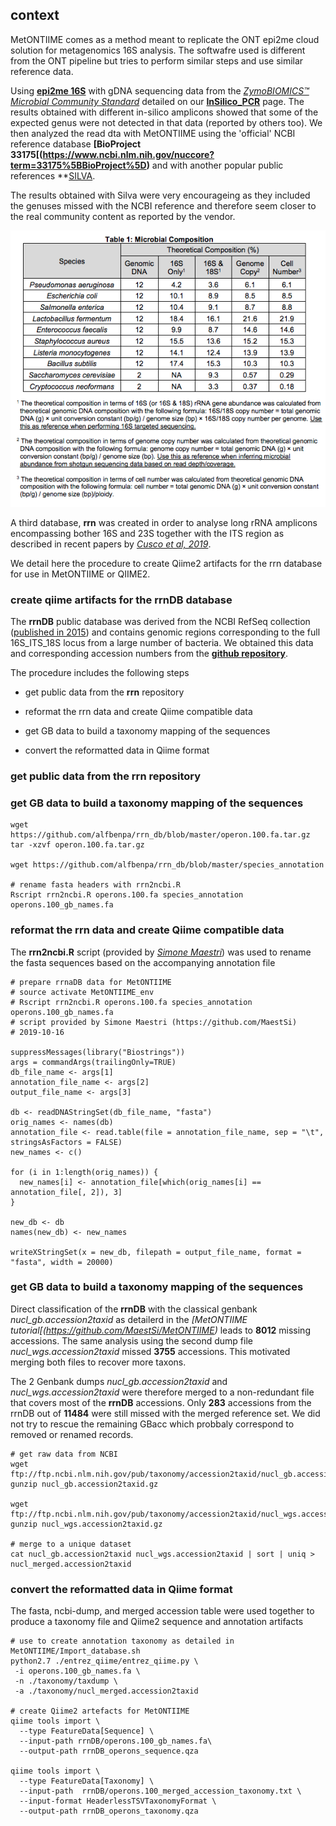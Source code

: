 ## context

MetONTIIME comes as a method meant to replicate the ONT epi2me cloud solution for metagenomics 16S analysis. 
The softwafre used is different from the ONT pipeline but tries to perform similar steps and use similar reference data.

Using **[epi2me 16S](https://nanoporetech.com/nanopore-sequencing-data-analysis)** with gDNA sequencing data from the *[ZymoBIOMICS™ Microbial Community Standard](https://files.zymoresearch.com/protocols/_d6300_zymobiomics_microbial_community_standard.pdf)* detailed on our **[InSilico_PCR](https://github.com/Nucleomics-VIB/InSilico_PCR)** page. The results obtained with different in-silico amplicons showed that some of the expected genus were not detected in that data (reported by others too).
We then analyzed the read dta with MetONTIIME using the 'official' NCBI reference database **[BioProject 33175[(https://www.ncbi.nlm.nih.gov/nuccore?term=33175%5BBioProject%5D)** and with another popular public references **[SILVA](https://www.arb-silva.de/fileadmin/silva_databases/qiime/Silva_132_release.zip).

The results obtained with Silva were very encourageing as they included the genuses missed with the NCBI reference and therefore seem closer to the real community content as reported by the vendor.

![original genus plot](pictures/Zymo_compositions_Fig1.png)

A third database, **rrn** was created in order to analyse long rRNA amplicons encompassing bother 16S and 23S together with the ITS region as described in recent papers by *[Cusco et al, 2019](https://doi.org/10.12688/f1000research.16817.2)*.

We detail here the procedure to create Qiime2 artifacts for the rrn database for use in MetONTIIME or QIIME2.

### create qiime artifacts for the rrnDB database 

The **rrnDB** public database was derived from the NCBI RefSeq collection ([published in 2015](https://dx.doi.org/10.1093%2Fnar%2Fgku1201)) and contains genomic regions corresponding to the full 16S_ITS_18S locus from a large number of bacteria. We obtained this data and corresponding accession numbers from the **[github repository](https://github.com/alfbenpa/rrn_db)**.

The procedure includes the following steps

* get public data from the **rrn** repository

* reformat the rrn data and create Qiime compatible data

* get GB data to build a taxonomy mapping of the sequences

* convert the reformatted data in Qiime format

### get public data from the **rrn** repository

### get GB data to build a taxonomy mapping of the sequences

```
wget https://github.com/alfbenpa/rrn_db/blob/master/operon.100.fa.tar.gz
tar -xzvf operon.100.fa.tar.gz

wget https://github.com/alfbenpa/rrn_db/blob/master/species_annotation

# rename fasta headers with rrn2ncbi.R
Rscript rrn2ncbi.R operons.100.fa species_annotation operons.100_gb_names.fa
```

### reformat the rrn data and create Qiime compatible data

The **rrn2ncbi.R** script (provided by *[Simone Maestri](https://github.com/MaestSi)*) was used to rename the fasta sequences based on the accompanying annotation file

```
# prepare rrnaDB data for MetONTIIME
# source activate MetONTIIME_env
# Rscript rrn2ncbi.R operons.100.fa species_annotation operons.100_gb_names.fa
# script provided by Simone Maestri (https://github.com/MaestSi) 
# 2019-10-16

suppressMessages(library("Biostrings"))
args = commandArgs(trailingOnly=TRUE)
db_file_name <- args[1]
annotation_file_name <- args[2]
output_file_name <- args[3]

db <- readDNAStringSet(db_file_name, "fasta")
orig_names <- names(db)
annotation_file <- read.table(file = annotation_file_name, sep = "\t", stringsAsFactors = FALSE)
new_names <- c()

for (i in 1:length(orig_names)) {
  new_names[i] <- annotation_file[which(orig_names[i] == annotation_file[, 2]), 3]
}

new_db <- db
names(new_db) <- new_names

writeXStringSet(x = new_db, filepath = output_file_name, format = "fasta", width = 20000)
```

### get GB data to build a taxonomy mapping of the sequences

Direct classification of the **rrnDB** with the classical genbank *nucl_gb.accession2taxid* as detailerd in the *[MetONTIIME tutorial[(https://github.com/MaestSi/MetONTIIME)* leads to **8012** missing accessions. The same analysis using the second dump file *nucl_wgs.accession2taxid* missed **3755** accessions. This motivated merging both files to recover more taxons.

The 2 Genbank dumps *nucl_gb.accession2taxid* and *nucl_wgs.accession2taxid* were therefore merged to a non-redundant file that covers most of the **rrnDB** accessions. Only **283** accessions from the rrnDB out of **11484** were still missed with the merged reference set. We did not try to rescue the remaining GBacc which probbaly correspond to removed or renamed records.

```
# get raw data from NCBI
wget ftp://ftp.ncbi.nlm.nih.gov/pub/taxonomy/accession2taxid/nucl_gb.accession2taxid.gz
gunzip nucl_gb.accession2taxid.gz 

wget ftp://ftp.ncbi.nlm.nih.gov/pub/taxonomy/accession2taxid/nucl_wgs.accession2taxid.gz
gunzip nucl_wgs.accession2taxid.gz 

# merge to a unique dataset
cat nucl_gb.accession2taxid nucl_wgs.accession2taxid | sort | uniq > nucl_merged.accession2taxid
```

### convert the reformatted data in Qiime format

The fasta, ncbi-dump, and merged accession table were used together to produce a taxonomy file and Qiime2 sequence and annotation artifacts

```
# use to create annotation taxonomy as detailed in MetONTIIME/Import_database.sh
python2.7 ./entrez_qiime/entrez_qiime.py \
 -i operons.100_gb_names.fa \
 -n ./taxonomy/taxdump \
 -a ./taxonomy/nucl_merged.accession2taxid

# create Qiime2 artefacts for MetONTIIME
qiime tools import \
  --type FeatureData[Sequence] \
  --input-path rrnDB/operons.100_gb_names.fa\
  --output-path rrnDB_operons_sequence.qza

qiime tools import \
  --type FeatureData[Taxonomy] \
  --input-path  rrnDB/operons.100_merged_accession_taxonomy.txt \
  --input-format HeaderlessTSVTaxonomyFormat \
  --output-path rrnDB_operons_taxonomy.qza
```
